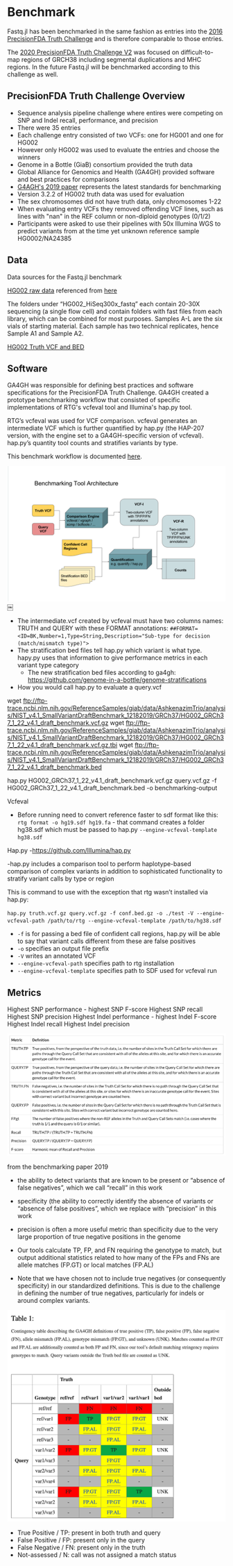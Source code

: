 # Benchmark

Fastq.jl has been benchmarked in the same fashion as entries into the [2016 PrecisionFDA Truth Challenge](https://precision.fda.gov/challenges/truth/results) and is therefore comparable to those entries.

The [2020 PrecisionFDA Truth Challenge V2](https://precision.fda.gov/challenges/10) was focused on difficult-to-map regions of GRCH38 including segmental duplications and MHC regions. In the future Fastq.jl will be benchmarked according to this challenge as well.

## PrecisionFDA Truth Challenge Overview

- Sequence analysis pipeline challenge where entires were competing on SNP and Indel recall, performance, and precision
- There were 35 entries
- Each challenge entry consisted of two VCFs: one for HG001 and one for HG002
- However only HG002 was used to evaluate the entries and choose the winners
- Genome in a Bottle (GiaB) consortium provided the truth data
- Global Alliance for Genomics and Health (GA4GH) provided software and best practices for comparisons
- [G4AGH's 2019 paper](https://www.ncbi.nlm.nih.gov/pmc/articles/PMC6699627/#SD1) represents the latest standards for benchmarking
- Version 3.2.2 of HG002 truth data was used for evaluation
- The sex chromosomes did not have truth data, only chromosomes 1-22
- When evaluating entry VCFs they removed offending VCF lines, such as lines with "nan" in the REF column or non-diploid genotypes (0/1/2)
- Participants were asked to use their pipelines with 50x Illumina WGS to predict variants from at the time yet unknown reference sample HG0002/NA24385

## Data

Data sources for the Fastq.jl benchmark

[HG002 raw data](https://ftp-trace.ncbi.nlm.nih.gov/ReferenceSamples/giab/data/AshkenazimTrio/HG002_NA24385_son/NIST_HiSeq_HG002_Homogeneity-10953946/HG002_HiSeq300x_fastq/) referenced from [here](https://github.com/genome-in-a-bottle/giab_data_indexes)

The folders under “HG002_HiSeq300x_fastq” each contain 20-30X sequencing (a single flow cell) and contain folders with fast files from each library, which can be combined for most purposes. Samples A-L are the six vials of starting material. Each sample has two technical replicates, hence Sample A1 and Sample A2.

[HG002 Truth VCF and BED](https://ftp-trace.ncbi.nlm.nih.gov/giab/ftp/release/AshkenazimTrio/HG002_NA24385_son/NISTv4.2.1/GRCh38/)

## Software

GA4GH was responsible for defining best practices and software specifications for the PrecisionFDA Truth Challenge. GA4GH created a prototype benchmarking workflow that consisted of specific implementations of RTG's vcfeval tool and Illumina's hap.py tool.

RTG’s vcfeval was used for VCF comparison. vcfeval generates an intermediate VCF which is further quantified by hap.py (the HAP-207 version, with the engine set to a GA4GH-specific version of vcfeval). hap.py’s quantity tool counts and stratifies variants by type.

This benchmark workflow is documented [here](https://github.com/ga4gh/benchmarking-tools/tree/master/doc/ref-impl).

![pipeline](media/benchmark_pipeline.png)
￼

- The intermediate.vcf created by vcfeval must have two columns names: TRUTH and QUERY with these FORMAT annotations: `##FORMAT=<ID=BK,Number=1,Type=String,Description="Sub-type for decision (match/mismatch type)">`
- The stratification bed files tell hap.py which variant is what type. hapy.py uses that information to give performance metrics in each variant type category
  - The new stratification bed files according to ga4gh: https://github.com/genome-in-a-bottle/genome-stratifications
- How you would call hap.py to evaluate a query.vcf

wget ftp://ftp-trace.ncbi.nlm.nih.gov/ReferenceSamples/giab/data/AshkenazimTrio/analysis/NIST_v4.1_SmallVariantDraftBenchmark_12182019/GRCh37/HG002_GRCh37_1_22_v4.1_draft_benchmark.vcf.gz
wget ftp://ftp-trace.ncbi.nlm.nih.gov/ReferenceSamples/giab/data/AshkenazimTrio/analysis/NIST_v4.1_SmallVariantDraftBenchmark_12182019/GRCh37/HG002_GRCh37_1_22_v4.1_draft_benchmark.vcf.gz.tbi
wget ftp://ftp-trace.ncbi.nlm.nih.gov/ReferenceSamples/giab/data/AshkenazimTrio/analysis/NIST_v4.1_SmallVariantDraftBenchmark_12182019/GRCh37/HG002_GRCh37_1_22_v4.1_draft_benchmark.bed

hap.py HG002_GRCh37_1_22_v4.1_draft_benchmark.vcf.gz query.vcf.gz -f HG002_GRCh37_1_22_v4.1_draft_benchmark.bed -o benchmarking-output

Vcfeval

- Before running need to convert reference faster to sdf format like this:
  `rtg format -o hg19.sdf hg19.fa` - that command creates a folder hg38.sdf which must be passed to hap.py `--engine-vcfeval-template hg38.sdf`

Hap.py -https://github.com/Illumina/hap.py

-hap.py includes a comparison tool to perform haplotype-based comparison of complex variants in addition to sophisticated functionality to stratify variant calls by type or region

This is command to use with the exception that rtg wasn’t installed via hap.py:

`hap.py truth.vcf.gz query.vcf.gz -f conf.bed.gz -o ./test -V --engine-vcfeval-path /path/to/rtg --engine-vcfeval-template /path/to/hg38.sdf`

- `-f` is for passing a bed file of confident call regions, hap.py will be able to say that variant calls different from these are false positives
- `-o` specifies an output file prefix
- `-V` writes an annotated VCF
- `--engine-vcfeval-path` specifies path to rtg installation
- `--engine-vcfeval-template` specifies path to SDF used for vcfeval run

## Metrics

Highest SNP performance - highest SNP F-score
Highest SNP recall
Highest SNP precision
Highest Indel performance - highest Indel F-score
Highest Indel recall
Highest Indel precision

![metrics](media/precisionfda_metrics.png)

from the benchmarking paper 2019

- the ability to detect variants that are known to be present or “absence of false negatives”, which we call “recall” in this work

- specificity (the ability to correctly identify the absence of variants or “absence of false positives”, which we replace with “precision” in this work

- precision is often a more useful metric than specificity due to the very large proportion of true negative positions in the genome
- Our tools calculate TP, FP, and FN requiring the genotype to match, but output additional statistics related to how many of the FPs and FNs are allele matches (FP.GT) or local matches (FP.AL)
- Note that we have chosen not to include true negatives (or consequently specificity) in our standardized definitions. This is due to the challenge in defining the number of true negatives, particularly for indels or around complex variants.

![ga4gh_metric](media/ga4gh_tp_fp_fn.png)

- True Positive / TP: present in both truth and query
- False Positive / FP: present only in the query
- False Negative / FN: present only in the truth
- Not-assessed / N: call was not assigned a match status
